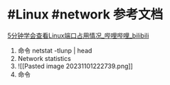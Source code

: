 # #Linux #network 参考文档
[5分钟学会查看Linux端口占用情况_哔哩哔哩_bilibili](https://www.bilibili.com/video/BV1M94y157Dy/?spm_id_from=333.1007.tianma.8-3-29.click&vd_source=af94dc11f0a1751ebb3c2090844ad9f6)
1.  命令 netstat -tlunp | head 
2. Network statistics
3. ![[Pasted image 20231101222739.png]]
4. 命令